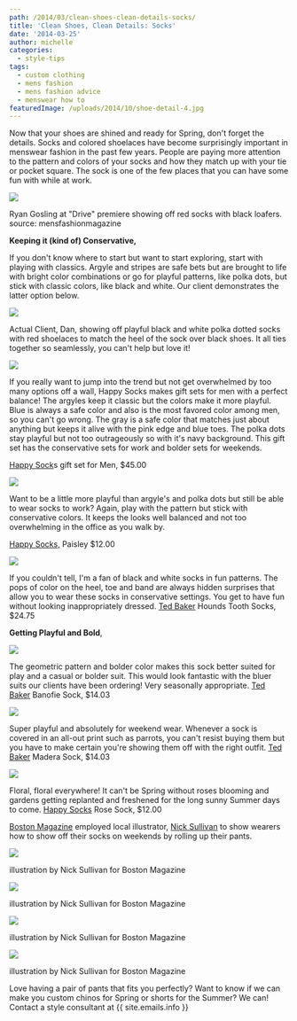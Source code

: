 ```yaml
---
path: /2014/03/clean-shoes-clean-details-socks/
title: 'Clean Shoes, Clean Details: Socks'
date: '2014-03-25'
author: michelle
categories:
  - style-tips
tags:
  - custom clothing
  - mens fashion
  - mens fashion advice
  - menswear how to
featuredImage: /uploads/2014/10/shoe-detail-4.jpg
---
```

Now that your shoes are shined and ready for Spring, don't forget the details. Socks and colored shoelaces have become surprisingly important in menswear fashion in the past few years. People are paying more attention to the pattern and colors of your socks and how they match up with your tie or pocket square. The sock is one of the few places that you can have some fun with while at work. 

[![](http://3.bp.blogspot.com/-SvmVKXDPvBI/UzGn8GE80DI/AAAAAAAABvY/erf272LoDac/s1600/ryan+gosling,+socks+-+source,+mensfashionmagazine.jpg)](http://3.bp.blogspot.com/-SvmVKXDPvBI/UzGn8GE80DI/AAAAAAAABvY/erf272LoDac/s1600/ryan+gosling,+socks+-+source,+mensfashionmagazine.jpg)

Ryan Gosling at "Drive" premiere showing off red socks with black loafers.
source: mensfashionmagazine

**Keeping it (kind of) Conservative,**

If you don't know where to start but want to start exploring, start with playing with classics. Argyle and stripes are safe bets but are brought to life with bright color combinations or go for playful patterns, like polka dots, but stick with classic colors, like black and white. Our client demonstrates the latter option below.

[![](http://4.bp.blogspot.com/--3IDTSddklg/UzGtRpV8QII/AAAAAAAABv8/OAUkPcxZPcA/s1600/shoe+detail+4.jpg)](http://4.bp.blogspot.com/--3IDTSddklg/UzGtRpV8QII/AAAAAAAABv8/OAUkPcxZPcA/s1600/shoe+detail+4.jpg)

Actual Client, Dan, showing off playful black and white polka dotted socks with red shoelaces to match the heel of the sock over black shoes. It all ties together so seamlessly, you can't help but love it!

[![](http://3.bp.blogspot.com/-q1QOHfO6dn8/UzG3KVVBXmI/AAAAAAAABwQ/zC8Mmyxv7O8/s1600/happy+sock+gift+box.png)](http://3.bp.blogspot.com/-q1QOHfO6dn8/UzG3KVVBXmI/AAAAAAAABwQ/zC8Mmyxv7O8/s1600/happy+sock+gift+box.png)

If you really want to jump into the trend but not get overwhelmed by too many options off a wall, Happy Socks makes gift sets for men with a perfect balance! The argyles keep it classic but the colors make it more playful. Blue is always a safe color and also is the most favored color among men, so you can't go wrong. The gray is a safe color that matches just about anything but keeps it alive with the pink edge and blue toes. The polka dots stay playful but not too outrageously so with it's navy background. This gift set has the conservative sets for work and bolder sets for weekends.

[Happy Sock](http://www.happysocks.com/us/giftbox-for-him-5.html)s gift set for Men, $45.00

[![](http://1.bp.blogspot.com/-PG1inyB3oN8/UzG4taqbFSI/AAAAAAAABwc/Zq0h8S_Z2hk/s1600/happy+sock,+paisley.png)](http://1.bp.blogspot.com/-PG1inyB3oN8/UzG4taqbFSI/AAAAAAAABwc/Zq0h8S_Z2hk/s1600/happy+sock,+paisley.png)

Want to be a little more playful than argyle's and polka dots but still be able to wear socks to work? Again, play with the pattern but stick with conservative colors. It keeps the looks well balanced and not too overwhelming in the office as you walk by.

[Happy Socks,](http://www.happysocks.com/us/paisley-sock-13.html) Paisley $12.00

[![](http://3.bp.blogspot.com/-14QoEQcwuIw/UzG6K_vEWBI/AAAAAAAABwo/nXOIOid6D6k/s1600/ted+baker,+hounds+tooth.jpg)](http://3.bp.blogspot.com/-14QoEQcwuIw/UzG6K_vEWBI/AAAAAAAABwo/nXOIOid6D6k/s1600/ted+baker,+hounds+tooth.jpg)

If you couldn't tell, I'm a fan of black and white socks in fun patterns. The pops of color on the heel, toe and band are always hidden surprises that allow you to wear these socks in conservative settings. You get to have fun without looking inappropriately dressed.
[Ted Baker](http://www.tedbaker.com/uk/Mens/Accessories/Socks/TOODOG-Hounds-tooth-pattern-sock-Blue/p/108908-14-BLUE) Hounds Tooth Socks, $24.75

**Getting Playful and Bold**,

[![](http://4.bp.blogspot.com/-KG4Ac7VHDeM/UzG7Pd8iedI/AAAAAAAABww/LSZ_76f-cbQ/s1600/ted+baker,+banofie.jpg)](http://4.bp.blogspot.com/-KG4Ac7VHDeM/UzG7Pd8iedI/AAAAAAAABww/LSZ_76f-cbQ/s1600/ted+baker,+banofie.jpg)

The geometric pattern and bolder color makes this sock better suited for play and a casual or bolder suit. This would look fantastic with the bluer suits our clients have been ordering! Very seasonally appropriate.
[Ted Baker](http://www.tedbaker.com/uk/Mens/Accessories/Socks/BANOFIE-Geo-pattern-socks-Purple/p/108917-65-PURPLE) Banofie Sock, $14.03

[![](http://1.bp.blogspot.com/-5Lf1lfhVWwA/UzG8td7SYoI/AAAAAAAABw8/BRlQKWZ4GjM/s1600/ted+baker,+madera.jpg)](http://1.bp.blogspot.com/-5Lf1lfhVWwA/UzG8td7SYoI/AAAAAAAABw8/BRlQKWZ4GjM/s1600/ted+baker,+madera.jpg)

Super playful and absolutely for weekend wear. Whenever a sock is covered in an all-out print such as parrots, you can't resist buying them but you have to make certain you're showing them off with the right outfit.
[Ted Baker](http://www.tedbaker.com/uk/Mens/Accessories/Socks/MADERA-Parrot-pattern-sock-Mustard/p/108916-70-MUSTARD) Madera Sock, $14.03

[![](http://2.bp.blogspot.com/-fdFfRjSFl7Q/UzG9oFp0FVI/AAAAAAAABxE/dm5rQaYPiU4/s1600/happy+sock,+rose+sock.png)](http://2.bp.blogspot.com/-fdFfRjSFl7Q/UzG9oFp0FVI/AAAAAAAABxE/dm5rQaYPiU4/s1600/happy+sock,+rose+sock.png)

Floral, floral everywhere! It can't be Spring without roses blooming and gardens getting replanted and freshened for the long sunny Summer days to come.
[Happy Socks](http://www.happysocks.com/us/rose-sock.html) Rose Sock, $12.00

[Boston Magazine](http://www.bostonmagazine.com/) employed local illustrator, [Nick Sullivan](https://www.facebook.com/NickSullivanArt) to show wearers how to show off their socks on weekends by rolling up their pants.

[![](http://4.bp.blogspot.com/-hNYoPr36GCA/UzG-6dYVnWI/AAAAAAAABxQ/wihYKmcbWqs/s1600/boston+mag-sock+1.jpg)](http://4.bp.blogspot.com/-hNYoPr36GCA/UzG-6dYVnWI/AAAAAAAABxQ/wihYKmcbWqs/s1600/boston+mag-sock+1.jpg)

illustration by Nick Sullivan for Boston Magazine

[![](http://1.bp.blogspot.com/-CAMG-gP95Y0/UzG-7HZ0eiI/AAAAAAAABxc/C2IC7WjTvmM/s1600/boston+mag-sock+2.jpg)](http://1.bp.blogspot.com/-CAMG-gP95Y0/UzG-7HZ0eiI/AAAAAAAABxc/C2IC7WjTvmM/s1600/boston+mag-sock+2.jpg)

illustration by Nick Sullivan for Boston Magazine

[![](http://1.bp.blogspot.com/-C4UC0MPgsoQ/UzG_O7oTDdI/AAAAAAAABxw/6PE0IBOoiMY/s1600/boston+mag-sock+3.jpg)](http://1.bp.blogspot.com/-C4UC0MPgsoQ/UzG_O7oTDdI/AAAAAAAABxw/6PE0IBOoiMY/s1600/boston+mag-sock+3.jpg)

illustration by Nick Sullivan for Boston Magazine

[![](http://3.bp.blogspot.com/-tQgcqBlpqGU/UzG-8kyKvXI/AAAAAAAABxo/YxP-woFG0mE/s1600/boston+mag-sock+4.jpg)](http://3.bp.blogspot.com/-tQgcqBlpqGU/UzG-8kyKvXI/AAAAAAAABxo/YxP-woFG0mE/s1600/boston+mag-sock+4.jpg)

illustration by Nick Sullivan for Boston Magazine

Love having a pair of pants that fits you perfectly? Want to know if we can make you custom chinos for Spring or shorts for the Summer? We can! Contact a style consultant at {{ site.emails.info }}
